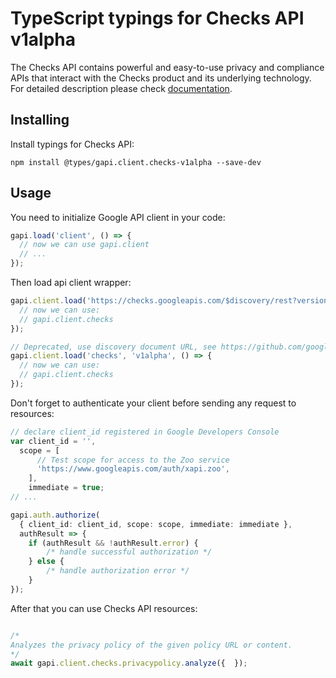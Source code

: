 # TypeScript typings for Checks API v1alpha

The Checks API contains powerful and easy-to-use privacy and compliance APIs that interact with the Checks product and its underlying technology.
For detailed description please check [documentation](https://developers.google.com/checks).

## Installing

Install typings for Checks API:

```
npm install @types/gapi.client.checks-v1alpha --save-dev
```

## Usage

You need to initialize Google API client in your code:

```typescript
gapi.load('client', () => {
  // now we can use gapi.client
  // ...
});
```

Then load api client wrapper:

```typescript
gapi.client.load('https://checks.googleapis.com/$discovery/rest?version=v1alpha', () => {
  // now we can use:
  // gapi.client.checks
});
```

```typescript
// Deprecated, use discovery document URL, see https://github.com/google/google-api-javascript-client/blob/master/docs/reference.md#----gapiclientloadname----version----callback--
gapi.client.load('checks', 'v1alpha', () => {
  // now we can use:
  // gapi.client.checks
});
```

Don't forget to authenticate your client before sending any request to resources:

```typescript
// declare client_id registered in Google Developers Console
var client_id = '',
  scope = [
      // Test scope for access to the Zoo service
      'https://www.googleapis.com/auth/xapi.zoo',
    ],
    immediate = true;
// ...

gapi.auth.authorize(
  { client_id: client_id, scope: scope, immediate: immediate },
  authResult => {
    if (authResult && !authResult.error) {
        /* handle successful authorization */
    } else {
        /* handle authorization error */
    }
});
```

After that you can use Checks API resources: <!-- TODO: make this work for multiple namespaces -->

```typescript

/*
Analyzes the privacy policy of the given policy URL or content.
*/
await gapi.client.checks.privacypolicy.analyze({  });
```
